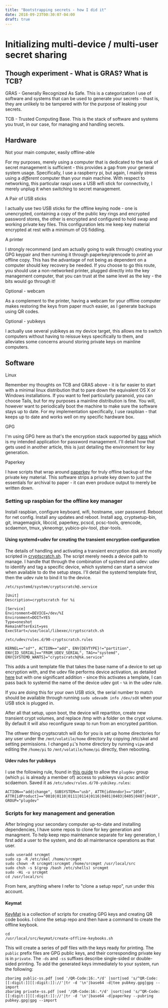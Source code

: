 ```yaml
---
title: "Bootstrapping secrets - how I did it"
date: 2018-09-23T00:30:07-04:00
draft: true
---
```


# Initializing multi-device / multi-user secret sharing

## Though experiment - What is GRAS? What is TCB?

GRAS - Generally Recognized As Safe. This is a categorization I use of software
and systems that can be used to generate your secrets - thast is, they are
unlikely to be tampered with for the purpose of leaking your secrets.

TCB - Trusted Computing Base. This is the stack of software and systems you
trust, in our case, for managing and handling secrets.

## Hardware

Not your main computer, easily offline-able

For my purposes, merely using a computer that is dedicated to the task of
secret management is sufficient - this provides a gap from your general system
usage. Specifically, I use a raspberry pi, but again, I mainly stress using a
_different_ computer than your main machine. With respect to networking, this
particular raspi uses a USB wifi stick for connectivity, I merely unplug it
when switching to secret management.

A Pair of USB sticks

I actually use two USB sticks for the offline keying node - one is unencrypted,
containing a copy of the public key rings and encrypted password stores, the
other is encrypted and configured to hold swap and working private key files.
This configuration lets me keep key material encrypted at rest with a minimum
of OS fiddling.

A printer

I strongly recommend (and am actually going to walk through) creating your GPG
keypair and then running it through paperkey/qrencode to _print_ an offline
copy. This has the advantage of not being as dependent on a computer should key
recovery be needed. If you choose to go this route, you should use a
non-networked printer, plugged directly into the key management computer, that
you can trust at the same level as the key - the bits would go through it!

Optional - webcam

As a complement to the printer, having a webcam for your offline computer makes
restoring the keys from paper much easier, as I generate backups using QR
codes.

Optional - yubikeys

I actually use several yubikeys as my device target, this allows me to switch
computers without having to reissue keys specifically to them, and alleviates
some concerns around storing private keys on mainline computers.

## Software

Linux

Remember my thoughts on TCB and GRAS above - it is far easier to start with a
minimal linux distribution that to pare down the equivalent OS X or Windows
installations. If you want to feel particularly paranoid, you can choose
Tails, but for my purposes a mainline distribution is fine. You will, however
want to periodically boot the machine to make sure the software stays up to
date. For my implementation specifically, I use raspbian - that keeps up to
date and works well on my specific hardware box.

GPG

I'm using GPG here as that's the encryption stack supported by
[pass](https://www.passwordstore.org/) which is my intended application
for password management. I'll detail how that gets used in another article,
this is just detailing the environment for key generation.

Paperkey

I have scripts that wrap around [paperkey](http://www.jabberwocky.com/software/paperkey/)
for truly offline backup of the private key material. This software strips a
private key down to just the essentials for archival to paper - it can even
produce output to merely be written down.

### Setting up raspbian for the offline key manager

Install raspbian, configure keyboard, wifi, hostname, user password. Reboot for
net config. Install any updates and reboot. Install apg, cryptsetup-bin,
git, imagemagick, libccid, paperkey, pcscd, pcsc-tools, qrencode, scdaemon,
tmux, ykneomgr, yubico-piv-tool, zbar-tools.

#### Using systemd+udev for creating the transient encryption configuration

The details of handling and activating a transient encryption disk are mostly
scripted in
[cryptscratch.sh](https://github.com/arrjay/misc-scripts/blob/master/linux/cryptscratch.sh).
The script merely needs a device path to manage. I handle that through the
combination of systemd and udev: udev to identify and tag a specific device,
which systemd can start a service when available to do the setup steps. I'll
detail the systemd template first, then the udev rule to bind it to the device.

`/etc/systemd/system/cryptscratch@.service`
```
[Unit]
Description=cryptscratch for %i

[Service]
Environment=DEVICE=/dev/%I
Environment=DOIT=YES
Type=oneshot
RemainAfterExit=yes
ExecStart=/use/local/libexec/cryptscratch.sh
```

`/etc/udev/rules.d/90-cryptscratch.rules`
```
KERNEL=="sd*", ACTION=="add", ENV{DEVTYPE}!="partition", ENV{ID_SERIAL}=="FROM_UDEV_SERIAL", TAG+="systemd", ENV{SYSTEMD_WANTS}="cryptscratch@%k.service"
```

This adds a unit template file that takes the base name of a device to set up
encryption with, and the udev file performs device activation, as detailed
[here](https://coreos.com/os/docs/latest/using-systemd-and-udev-rules.html) but
with one significant addition - since this activates a template, I can pass
back to systemd the name of the device udev got - `%k` in the udev rule.

If you are doing this for your own USB stick, the serial number to match should
be available through running `sudo udevadm info /dev/sdX` when your USB stick
is plugged in.

After all that setup, upon boot, the device will repartiton, create new
transient crypt volumes, and replace /tmp with a folder on the crypt volume.
By default it will also reconfigure swap to run from an encrypted partition.

The othwer thing cryptscratch will do for you is set up home directories for
any user under the `/mnt/volatile/home` directory by copying /etc/skel and
setting permissions. I changed `pi`'s home directory by running `vipw` and
editing the `/home/pi` to `/mnt/volatile/home/pi` directly, then rebooting.

#### Udev rules for yubikeys

I use the following rule, found in [this guide](https://gist.github.com/ageis/14adc308087859e199912b4c79c4aaa4)
to allow the `plugdev` group (which `pi` is already a member of) access to
yubikeys via pcsc and/or scdaemon. Saved it as
`/etc/udev/rules.d/70-yubikey.rules`:

```
ACTION=="add|change", SUBSYSTEM=="usb", ATTR{idVendor}=="1050", ATTR{idProduct}=="0010|0110|0111|0114|0116|0401|0403|0405|0407|0410", GROUP="plugdev"
```

### Scripts for key management and generation

After bringing your secondary computer up-to-date and installing dependencies,
I have some repos to clone for key generation and managment. To help keep repo
maintenance separate for key generation, I first add a user to the system,
and do all maintenance operations as that user.

```
sudo useradd srcmgmt
sudo cp -R /etc/skel /home/srcmgmt
sudo chown -R srcmgmt:srcmgmt /home/srcmgmt /usr/local/src
sudo chsh -s $(grep /bash /etc/shells) srcmgmt
sudo -Hi -u srcmgmt
cd /usr/local/src
```

From here, anything where I refer to "clone a setup repo", run under this
account.

#### Keymat

[KeyMat](https://github.com/arrjay/keymat) is a collection of scripts for
creating GPG keys and creating QR code books. I clone the setup repo and
then have a command to create the offline keybook.

```
cd
/usr/local/src/keymat/create-offline-keybooks.sh
```

This will create a series of pdf files with the keys ready for printing. The
`public` prefix files are GPG public keys, and their corresponding private key
is in `private`. The `-ds` and `-ss` suffixes describe single-sided or
double-sided printing. To add the generated keys immediately to your system,
run the following:

```
zbarimg public-ss.pdf |sed '/QR-Code:16:.*/d' |sort|sed 's/^QR-Code:[[:digit:]][[:digit:]]://'|tr -d '\n'|base64 -d|tee pubkey.gpg|gpg --import
zbarimg private-ss.pdf |sed '/QR-Code:16:.*/d' |sort|sed 's/^QR-Code:[[:digit:]][[:digit:]]://'|tr -d '\n'|base64 -d|paperkey --pubring pubkey.gpg|gpg --import
```
